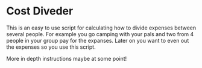 # Cost Diveder

This is an easy to use script for calculating how to divide expenses between several people.
For example you go camping with your pals and two from 4 people in your group pay for the expanses.
Later on you want to even out the expenses so you use this script.

More in depth instructions maybe at some point!

